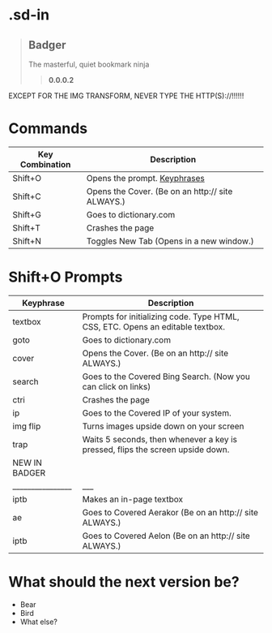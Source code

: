 # .sd-in
> ## Badger
> The masterful, quiet bookmark ninja
>> **0.0.0.2**


EXCEPT FOR THE IMG TRANSFORM, NEVER TYPE THE HTTP(S)://!!!!!!

# Commands
| Key Combination | Description |
| --------------- | ----------- |
| Shift+O         | Opens the prompt. [Keyphrases](#shifto-prompts)|
| Shift+C         | Opens the Cover. (Be on an http:// site ALWAYS.) |
| Shift+G         | Goes to dictionary.com |
| Shift+T         | Crashes the page |
| Shift+N         | Toggles New Tab (Opens in a new window.) |

# Shift+O Prompts
| Keyphrase | Description |
| --------- | ----------- |
| textbox   | Prompts for initializing code. Type HTML, CSS, ETC. Opens an editable textbox. |
| goto      | Goes to dictionary.com |
| cover     | Opens the Cover. (Be on an http:// site ALWAYS.) |
| search    | Goes to the Covered Bing Search. (Now you can click on links) |
| ctri      | Crashes the page |
| ip       | Goes to the Covered IP of your system. |
| img flip  | Turns images upside down on your screen |
| trap      | Waits 5 seconds, then whenever a key is pressed, flips the screen upside down. |
| NEW IN BADGER  |   |
| ________________ | ___  |
| iptb | Makes an in-page textbox |
| ae | Goes to Covered Aerakor (Be on an http:// site ALWAYS.) |
| iptb | Goes to Covered Aelon (Be on an http:// site ALWAYS.)|

# What should the next version be?
- Bear
- Bird
- What else?

